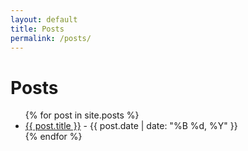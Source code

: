 ```yaml
---
layout: default
title: Posts
permalink: /posts/
---
```


<h1>Posts</h1>
<ul>
  {% for post in site.posts %}
    <li>
      <a href="{{ post.url | relative_url }}">{{ post.title }}</a> - {{ post.date | date: "%B %d, %Y" }}
    </li>
  {% endfor %}
</ul>

